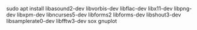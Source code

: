 sudo apt install libasound2-dev libvorbis-dev libflac-dev libx11-dev libpng-dev libxpm-dev libncurses5-dev libforms2 libforms-dev libshout3-dev libsamplerate0-dev libfftw3-dev sox gnuplot
